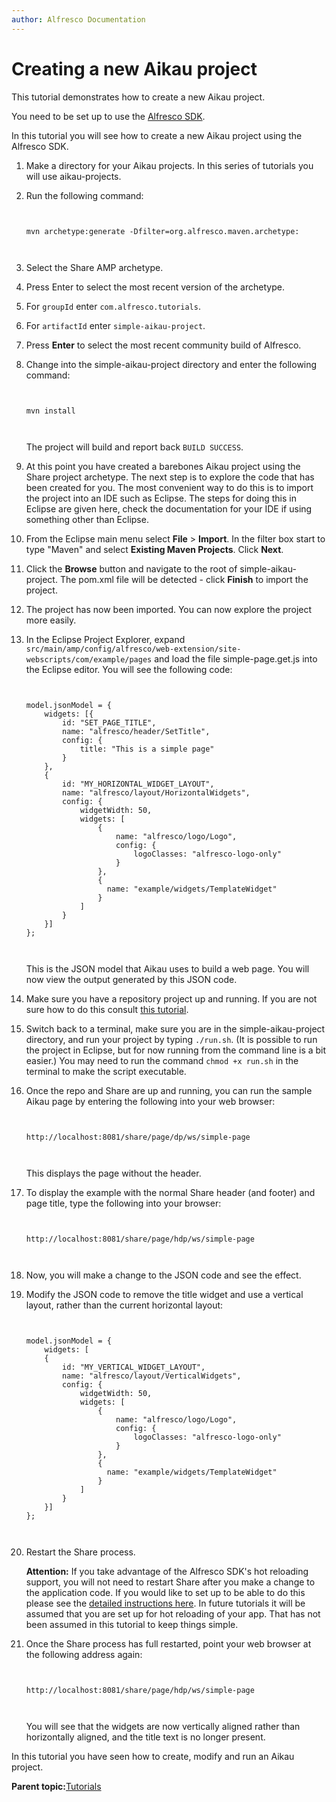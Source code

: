 ```yaml
---
author: Alfresco Documentation
---
```


# Creating a new Aikau project

This tutorial demonstrates how to create a new Aikau project.

You need to be set up to use the [Alfresco SDK](../concepts/alfresco-sdk-install.md).

In this tutorial you will see how to create a new Aikau project using the Alfresco SDK.

1.  Make a directory for your Aikau projects. In this series of tutorials you will use aikau-projects.

2.  Run the following command:

    ```
    
                            
    mvn archetype:generate -Dfilter=org.alfresco.maven.archetype:                        
                            
                        
    ```

3.  Select the Share AMP archetype.

4.  Press Enter to select the most recent version of the archetype.

5.  For `groupId` enter `com.alfresco.tutorials`.

6.  For `artifactId` enter `simple-aikau-project`.

7.  Press **Enter** to select the most recent community build of Alfresco.

8.  Change into the simple-aikau-project directory and enter the following command:

    ```
    
                            
    mvn install                        
                            
                        
    ```

    The project will build and report back `BUILD SUCCESS`.

9.  At this point you have created a barebones Aikau project using the Share project archetype. The next step is to explore the code that has been created for you. The most convenient way to do this is to import the project into an IDE such as Eclipse. The steps for doing this in Eclipse are given here, check the documentation for your IDE if using something other than Eclipse.
10. From the Eclipse main menu select **File** \> **Import**. In the filter box start to type "Maven" and select **Existing Maven Projects**. Click **Next**.

11. Click the **Browse** button and navigate to the root of simple-aikau-project. The pom.xml file will be detected - click **Finish** to import the project.

12. The project has now been imported. You can now explore the project more easily.
13. In the Eclipse Project Explorer, expand `src/main/amp/config/alfresco/web-extension/site-webscripts/com/example/pages` and load the file simple-page.get.js into the Eclipse editor. You will see the following code:

    ```
    
                            
    model.jsonModel = {
        widgets: [{
            id: "SET_PAGE_TITLE",
            name: "alfresco/header/SetTitle",
            config: {
                title: "This is a simple page"
            }
        }, 
        {
            id: "MY_HORIZONTAL_WIDGET_LAYOUT",
            name: "alfresco/layout/HorizontalWidgets",
            config: {
                widgetWidth: 50,
                widgets: [
                    {
                        name: "alfresco/logo/Logo",
                        config: {
                            logoClasses: "alfresco-logo-only"
                        }
                    },
                    {
                      name: "example/widgets/TemplateWidget"
                    }
                ]
            }
        }]
    };                                                
    
                        
    ```

    This is the JSON model that Aikau uses to build a web page. You will now view the output generated by this JSON code.

14. Make sure you have a repository project up and running. If you are not sure how to do this consult [this tutorial](../concepts/alfresco-sdk-getting-started.md).

15. Switch back to a terminal, make sure you are in the simple-aikau-project directory, and run your project by typing `./run.sh`. \(It is possible to run the project in Eclipse, but for now running from the command line is a bit easier.\) You may need to run the command `chmod +x run.sh` in the terminal to make the script executable.

16. Once the repo and Share are up and running, you can run the sample Aikau page by entering the following into your web browser:

    ```
    
                            
    http://localhost:8081/share/page/dp/ws/simple-page                        
                            
                        
    ```

    This displays the page without the header.

17. To display the example with the normal Share header \(and footer\) and page title, type the following into your browser:

    ```
    
                        
    http://localhost:8081/share/page/hdp/ws/simple-page                    
                        
                    
    ```

18. Now, you will make a change to the JSON code and see the effect.
19. Modify the JSON code to remove the title widget and use a vertical layout, rather than the current horizontal layout:

    ```
    
                     
    model.jsonModel = {
        widgets: [
        {
            id: "MY_VERTICAL_WIDGET_LAYOUT",
            name: "alfresco/layout/VerticalWidgets",
            config: {
                widgetWidth: 50,
                widgets: [
                    {
                        name: "alfresco/logo/Logo",
                        config: {
                            logoClasses: "alfresco-logo-only"
                        }
                    },
                    {
                      name: "example/widgets/TemplateWidget"
                    }
                ]
            }
        }]
    };                 
                     
                 
    ```

20. Restart the Share process.

    **Attention:** If you take advantage of the Alfresco SDK's hot reloading support, you will not need to restart Share after you make a change to the application code. If you would like to set up to be able to do this please see the [detailed instructions here](../concepts/alfresco-sdk-rad.md). In future tutorials it will be assumed that you are set up for hot reloading of your app. That has not been assumed in this tutorial to keep things simple.

21. Once the Share process has full restarted, point your web browser at the following address again:

    ```
    
                            
    http://localhost:8081/share/page/hdp/ws/simple-page                        
                            
                        
    ```

    You will see that the widgets are now vertically aligned rather than horizontally aligned, and the title text is no longer present.


In this tutorial you have seen how to create, modify and run an Aikau project.

**Parent topic:**[Tutorials](../concepts/aikau-tutorials.md)

